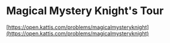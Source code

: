 # Magical Mystery Knight's Tour

[https://open.kattis.com/problems/magicalmysteryknight](https://open.kattis.com/problems/magicalmysteryknight)
